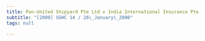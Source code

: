 ```yaml
---
title: Pan-United Shipyard Pte Ltd v India International Insurance Pte Ltd
subtitle: "[2000] SGHC 14 / 26\_January\_2000"
tags: null

---
```


